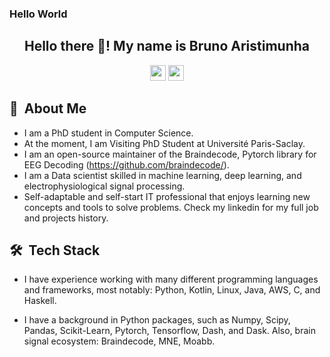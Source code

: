 ### Hello World

<!--
**bruAristimunha/bruAristimunha** is a ✨ _special_ ✨ repository because its `README.md` (this file) appears on your GitHub profile.

Here are some ideas to get you started:

- 🔭 I’m currently working on ...
- 🌱 I’m currently learning ...
- 👯 I’m looking to collaborate on ...
- 🤔 I’m looking for help with ...
- 💬 Ask me about ...
- 📫 How to reach me: ...
- 😄 Pronouns: ...
- ⚡ Fun fact: ...
-->
<h2 align="center">Hello there 👋! My name is Bruno Aristimunha</h2>

<p align="center"><a href="https://twitter.com/BAristimunha"><img src="https://img.shields.io/badge/twitter-%231DA1F2.svg?&style=for-the-badge&logo=twitter&logoColor=white" height=25></a> <a href="https://www.linkedin.com/in/bruaristimunha/"><img src="https://img.shields.io/badge/linkedin-%230077B5.svg?&style=for-the-badge&logo=linkedin&logoColor=white" height=25></a> 
</p>

<h2> 💬 &nbsp;About Me </h2>

- I am a PhD student in Computer Science. 
- At the moment, I am Visiting PhD Student at Université Paris-Saclay. 
- I am an open-source maintainer of the Braindecode, Pytorch library for EEG Decoding (https://github.com/braindecode/).
- I am a Data scientist skilled in machine learning, deep learning, and electrophysiological signal processing. 
- Self-adaptable and self-start IT professional that enjoys learning new concepts and tools to solve problems. Check my linkedin for my full job and projects history. 
   
<h2>🛠 &nbsp;Tech Stack</h2>

- I have experience working with many different programming languages and frameworks, most notably: Python, Kotlin, Linux, Java, AWS, C, and Haskell.

- I have a background in Python packages, such as Numpy, Scipy, Pandas, Scikit-Learn, Pytorch, Tensorflow, Dash, and Dask. Also, brain signal ecosystem: Braindecode, MNE, Moabb.
